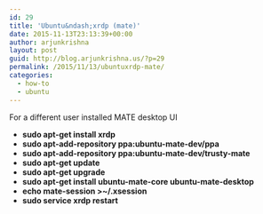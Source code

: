 ```yaml
---
id: 29
title: 'Ubuntu&ndash;xrdp (mate)'
date: 2015-11-13T23:13:39+00:00
author: arjunkrishna
layout: post
guid: http://blog.arjunkrishna.us/?p=29
permalink: /2015/11/13/ubuntuxrdp-mate/
categories:
  - how-to
  - ubuntu
---
```

For a different user installed MATE desktop UI 

  * **sudo apt-get install xrdp**
  * **sudo apt-add-repository ppa:ubuntu-mate-dev/ppa**
  * **sudo apt-add-repository ppa:ubuntu-mate-dev/trusty-mate**
  * **sudo apt-get update** 
  * **sudo apt-get upgrade**
  * **sudo apt-get install ubuntu-mate-core ubuntu-mate-desktop**
  * **echo mate-session >~/.xsession**
  * **sudo service xrdp restart**